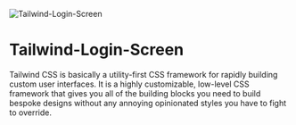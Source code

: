 ![Tailwind-Login-Screen](https://user-images.githubusercontent.com/82109268/133146503-f88fcb86-2b1c-4f06-ba7f-7bb3b12d2e47.jpg)
# Tailwind-Login-Screen

Tailwind CSS is basically a utility-first CSS framework for rapidly building custom user interfaces. It is a highly customizable, low-level CSS framework that gives you all of the building blocks you need to build bespoke designs without any annoying opinionated styles you have to fight to override.

